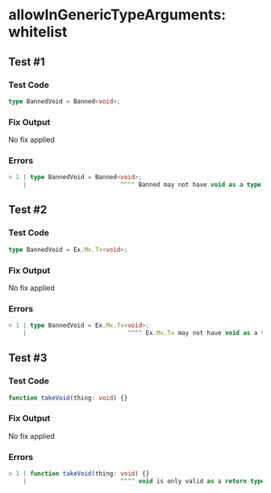 # allowInGenericTypeArguments: whitelist

## Test #1

### Test Code

<!-- prettier-ignore -->
```ts
type BannedVoid = Banned<void>;
```

### Fix Output

No fix applied

### Errors

<!-- prettier-ignore -->
```ts
> 1 | type BannedVoid = Banned<void>;
    |                          ^^^^ Banned may not have void as a type argument.
```

## Test #2

### Test Code

<!-- prettier-ignore -->
```ts
type BannedVoid = Ex.Mx.Tx<void>;
```

### Fix Output

No fix applied

### Errors

<!-- prettier-ignore -->
```ts
> 1 | type BannedVoid = Ex.Mx.Tx<void>;
    |                            ^^^^ Ex.Mx.Tx may not have void as a type argument.
```

## Test #3

### Test Code

<!-- prettier-ignore -->
```ts
function takeVoid(thing: void) {}
```

### Fix Output

No fix applied

### Errors

<!-- prettier-ignore -->
```ts
> 1 | function takeVoid(thing: void) {}
    |                          ^^^^ void is only valid as a return type or generic type argument.
```

